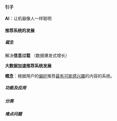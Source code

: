 #### 引子

**AI**：让机器像人一样聪明

#### 推荐系统的发展

##### 诞生

解决**信息过载** （数据爆发式增长）

**大数据加速推荐系统发展**

**概念**：根据用户的<u>偏好</u>推荐<u>最有可能感兴趣</u>的内容的系统。

##### 功能及应用

##### 分类

##### 难点问题

